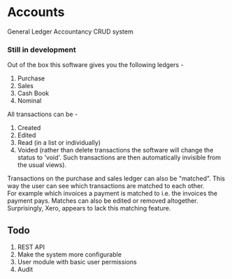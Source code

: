 # Accounts
General Ledger Accountancy CRUD system


### Still in development

Out of the box this software gives you the following ledgers -

  1. Purchase
  2. Sales
  3. Cash Book
  4. Nominal
  
All transactions can be -

  1. Created
  2. Edited
  3. Read (in a list or individually)
  4. Voided (rather than delete transactions the software will change the status to 'void'.  Such transactions are then automatically
  invisible from the usual views).
  
Transactions on the purchase and sales ledger can also be "matched".  This way the user can see which transactions are matched to each other.  
For example which invoices a payment is matched to i.e. the invoices the payment pays. Matches can also be edited or removed altogether.
Surprisingly, Xero, appears to lack this matching feature.

## Todo

  1. REST API
  2. Make the system more configurable
  3. User module with basic user permissions
  4. Audit